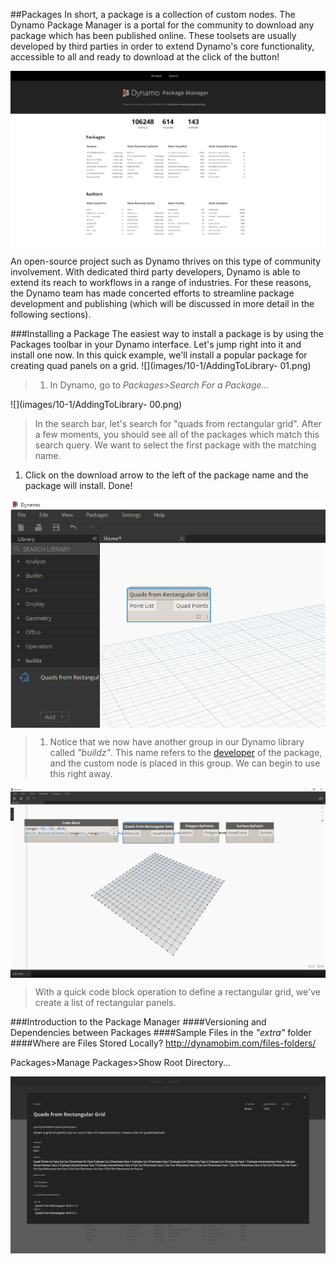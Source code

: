<style>
img{display:block;margin-left: auto;margin-right: auto }
</style>

##Packages
In short, a package is a collection of custom nodes. The Dynamo Package Manager is a portal for the community to download any package which has been published online.  These toolsets are usually developed by third parties in order to extend Dynamo's core functionality, accessible to all and ready to download at the click of the button! 

![](images/10-1/dpm.png)

An open-source project such as Dynamo thrives on this type of community involvement.  With dedicated third party developers, Dynamo is able to extend its reach to workflows in a range of industries.  For these reasons, the Dynamo team has made concerted efforts to streamline package development and publishing (which will be discussed in more detail in the following sections).  

###Installing a Package
The easiest way to install a package is by using the Packages toolbar in your Dynamo interface.  Let's jump right into it and install one now.  In this quick example, we'll install a popular package for creating quad panels on a grid.
![](images/10-1/AddingToLibrary- 01.png)
>1. In Dynamo, go to *Packages>Search For a Package...*

![](images/10-1/AddingToLibrary- 00.png)
> In the search bar, let's search for "quads from rectangular grid".  After a few moments, you should see all of the packages which match this search query. We want to select the first package with the matching name.
1. Click on the download arrow to the left of the package name and the package will install. Done!

![](images/10-1/buildz.png)
>1. Notice that we now have another group in our Dynamo library called *"buildz"*. This name refers to the [developer](http://buildz.blogspot.com/) of the package, and the custom node is placed in this group. We can begin to use this right away. 

![](images/10-1/example.png)
> With a quick code block operation to define a rectangular grid, we've create a list of rectangular panels.

###Introduction to the Package Manager
####Versioning and Dependencies between Packages
####Sample Files in the *"extra"* folder
####Where are Files Stored Locally?
http://dynamobim.com/files-folders/

Packages>Manage Packages>Show Root Directory...








![](images/10-1/dpm2.png)
